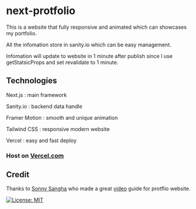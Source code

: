 # next-protfolio

This is a website that fully responsive and animated which can showcases my portfolio.

All the infomation store in sanity.io which can be easy management.

Infomation will update to website in 1 minute after publish since I use getStatsicProps and set revalidate to 1 minute.

## Technologies

Next.js : main framework 

Sanity.io : backend data handle

Framer Motion : smooth and unique animation

Tailwind CSS : responsive modern website

Vercel : easy and fast deploy

### Host on [Vercel.com](https://next-portfolio-clspeter.vercel.app/)

## Credit

Thanks to [Sonny Sangha](https://www.facebook.com/sonny.sangha.3) who made a great [video](https://www.youtube.com/watch?v=urgi2iz9P6U) guide for protflio website.

[![License: MIT](https://img.shields.io/badge/License-MIT-yellow.svg)](https://opensource.org/licenses/MIT)
